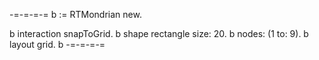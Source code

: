 -=-=-=-=
b := RTMondrian new.

b interaction snapToGrid.
b shape rectangle size: 20. 
b nodes: (1 to: 9).
b layout grid.
b
-=-=-=-=